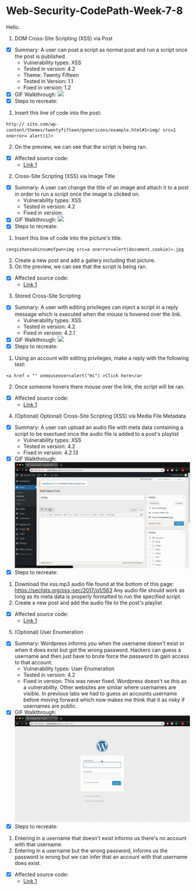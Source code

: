 # Web-Security-CodePath-Week-7-8

Hello. 
1. DOM Cross-Site Scripting (XSS) via Post
  - [x] Summary: A user can post a script as normal post and run a script once the post is published. 
    - Vulnerability types: XSS
    - Tested in version: 4.2
    - Theme: Twenty Fifteen
    - Tested in Version: 1.1
    - Fixed in version: 1.2
  - [x] GIF Walkthrough: ![](Wordpress-1.gif)
  - [x] Steps to recreate: 
  1. Insert this line of code into the post:
  ```
  http:// site.com/wp-content/themes/twentyfifteen/genericons/example.html#1<img/ src=1 onerror= alert(1)>
  ```
  
  2. On the preview, we can see that the script is being ran. 
  
  - [x] Affected source code:
    - [Link 1](https://blog.sucuri.net/2015/05/jetpack-and-twentyfifteen-vulnerable-to-dom-based-xss.html)

2. Cross-Site Scripting (XSS) via Image Title
  - [x] Summary: A user can change the title of an image and attach it to a post in order to run a script once the image is clicked on. 
    - Vulnerability types: XSS
    - Tested in version: 4.2
    - Fixed in version: 
  - [x] GIF Walkthrough: ![](Wordpress-2.gif)
  - [x] Steps to recreate: 
  1. Insert this line of code into the picture's title:
  ```
  cengizhansahinsumofpwn<img src=a onerror=alert(document.cookie)>.jpg
  ```
  2. Create a new post and add a gallery including that picture.
  3. On the preview, we can see that the script is being ran. 
  
  - [x] Affected source code:
    - [Link 1](https://sumofpwn.nl/advisory/2016/persistent_cross_site_scripting_vulnerability_in_wordpress_due_to_unsafe_processing_of_file_names.html)
3. Stored Cross-Site Scripting
  - [x] Summary: A user with editing privileges can inject a script in a reply message which is executed when the mouse is hovered over the link.
    - Vulnerability types: XSS
    - Tested in version: 4.2
    - Fixed in version: 4.2.1
  - [x] GIF Walkthrough: ![](Wordpress-3.gif)
  - [x] Steps to recreate:
  1. Using an account with editing privileges, make a reply with the following text:
  ```
  <a href = "" onmouseover=alert("Hi") >Click here</a>
  ```
  2. Once someone hovers there mouse over the link, the script will be ran.
  - [x] Affected source code:
    - [Link 1](https://core.trac.wordpress.org/browser/tags/4.2/src/wp-includes/comment-template.php)
4. (Optional) Optional) Cross-Site Scripting (XSS) via Media File Metadata
  - [x] Summary: A user can upload an audio file with meta data containing a script to be exectued once the audio file is added to a post's playlist
    - Vulnerability types: XSS
    - Tested in version: 4.2
    - Fixed in version: 4.2.13
  - [x] GIF Walkthrough: ![](Wordpress-4.gif)
  - [x] Steps to recreate:
  1. Download the xss.mp3 audio file found at the bottom of this page: https://seclists.org/oss-sec/2017/q1/563
  Any audio file should work as long as its meta data is properly formatted to run the specified script.
  2. Create a new post and add the audio file to the post's playlist
  
  - [x] Affected source code:
    - [Link 1](https://github.com/WordPress/WordPress/commit/28f838ca3ee205b6f39cd2bf23eb4e5f52796bd7)
5. (Optional) User Enumeration
  - [x] Summary: Wordpress informs you when the username doesn't exist or when it does exist but got the wrong password. Hackers can guess a username and then just have to brute force the password to gain access to that account. 
    - Vulnerability types: User Enumeration
    - Tested in version: 4.2
    - Fixed in version: This was never fixed. Wordpress doesn't se this as a vulnerability. Other websites are similar where usernames are visible. In previous labs we had to guess an accounts username before moving forward which now makes me think that it as risky if usernames are public. 
  - [x] GIF Walkthrough: ![](Wordpress-5.gif)
  - [x] Steps to recreate: 
  1. Entering in a username that doesn't exist informs us there's no account with that username.
  2. Entering in a username but the wrong password, informs us the password is wrong but we can infer that an account with that username does exist. 
  - [x] Affected source code:
    - [Link 1](https://core.trac.wordpress.org/browser/tags/4.2/src/wp-includes/user.php)
